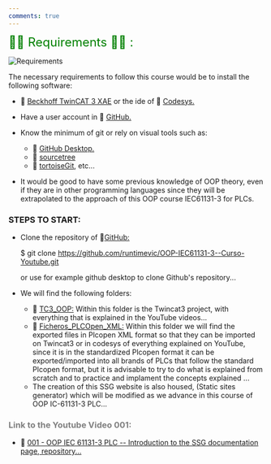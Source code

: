 ```yaml
---
comments: true
---
```


<span style="color:green"><font size="5">
👨‍🎓 Requirements 👩‍🎓 :
</font></span>

![Requirements](../en/imagenes/requisitos.png)

The necessary requirements to follow this course would be to install the following software:

- 🔗 [Beckhoff TwinCAT 3 XAE](https://www.beckhoff.com/en-en/products/automation/twincat/texxxx-twincat-3-engineering/te1000.html) or the ide of 🔗 [Codesys.](https://store.codesys.com/de/)
- Have a user account in 🔗 [GitHub.](https://github.com/)
- Know the minimum of git or rely on visual tools such as:

    - 🔗 [GitHub Desktop.](https://desktop.github.com/)
    - 🔗 [sourcetree](https://www.sourcetreeapp.com/)
    - 🔗 [tortoiseGit](https://tortoisegit.org/), etc...
- It would be good to have some previous knowledge of OOP theory, even if they are in other programming languages since they will be extrapolated to the approach of this OOP course IEC61131-3 for PLCs.

### STEPS TO START:
- Clone the repository of 🔗[GitHub:](https://github.com/runtimevic/OOP-IEC61131-3--Curso-Youtube.git)
        
    $ git clone https://github.com/runtimevic/OOP-IEC61131-3--Curso-Youtube.git

    or use for example github desktop to clone Github's repository...

- We will find the following folders:
    - 🔗 [TC3_OOP:](https://github.com/runtimevic/OOP-IEC61131-3--Curso-Youtube/tree/master/TC3_OOP) Within this folder is the Twincat3 project, with everything that is explained in the YouTube videos...
    - 🔗 [Ficheros_PLCOpen_XML:](https://github.com/runtimevic/OOP-IEC61131-3--Curso-Youtube/tree/master/Ficheros_PLCOpen_XML) Within this folder we will find the exported files in Plcopen XML format so that they can be imported on Twincat3 or in codesys of everything explained on YouTube, since it is in the standardized Plcopen format it can be exported/imported into all brands of PLCs that follow the standard Plcopen format, but it is advisable to try to do what is explained from scratch and to practice and implament the concepts explained ...
    - The creation of this SSG website is also housed, (Static sites generator) which will be modified as we advance in this course of OOP IC-61131-3 PLC...

### <span style="color:grey">Link to the Youtube Video 001:</span>
- 🔗 [001 - OOP IEC 61131-3 PLC -- Introduction to the SSG documentation page, repository...](https://www.youtube.com/watch?v=a7eNCefcjGM)